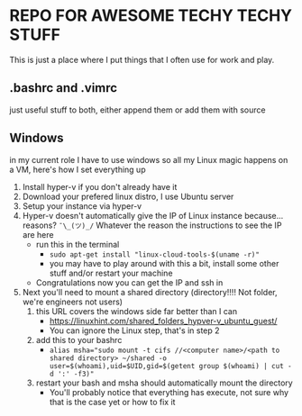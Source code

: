 # REPO FOR AWESOME TECHY TECHY STUFF

This is just a place where I put things that I often use for work and play.

## .bashrc and .vimrc
just useful stuff to both, either append them or add them with source

## Windows
in my current role I have to use windows so all my Linux magic happens on a VM, here's how I set everything up
1. Install hyper-v if you don't already have it
1. Download your prefered linux distro, I use Ubuntu server
1. Setup your instance via hyper-v
1. Hyper-v doesn't automatically give the IP of Linux instance because... reasons? `¯\_(ツ)_/`  Whatever the reason the instructions to see the IP are here
   * run this in the terminal
     * `sudo apt-get install "linux-cloud-tools-$(uname -r)"`
     * you may have to play around with this a bit, install some other stuff and/or restart your machine
   * Congratulations now you can get the IP and ssh in
1. Next you'll need to mount a shared directory (directory!!!! Not folder, we're engineers not users)
   1. this URL covers the windows side far better than I can
      * https://linuxhint.com/shared_folders_hypver-v_ubuntu_guest/
      * You can ignore the Linux step, that's in step 2
   1. add this to your bashrc
       * `alias msha="sudo mount -t cifs //<computer name>/<path to shared directory> ~/shared -o user=$(whoami),uid=$UID,gid=$(getent group $(whoami) | cut -d ':' -f3)"`
   1. restart your bash and msha should automatically mount the directory
       * You'll probably notice that everything has execute, not sure why that is the case yet or how to fix it